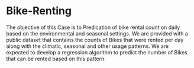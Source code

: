# Bike-Renting
The objective of this Case is to Predication of bike rental count on daily based on the environmental and seasonal settings. We are provided with a public dataset that contains the counts of Bikes that were rented per day along with the climatic, seasonal and other usage patterns. We are expected to develop a regression algorithm to predict the number of Bikes that can be rented based on this pattern.
